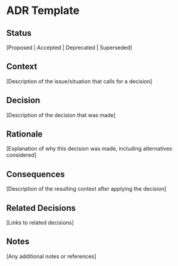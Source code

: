 # ADR Template

## Status

[Proposed | Accepted | Deprecated | Superseded]

## Context

[Description of the issue/situation that calls for a decision]

## Decision

[Description of the decision that was made]

## Rationale

[Explanation of why this decision was made, including alternatives considered]

## Consequences

[Description of the resulting context after applying the decision]

## Related Decisions

[Links to related decisions]

## Notes

[Any additional notes or references]